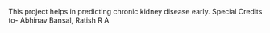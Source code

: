 This project helps in predicting chronic kidney disease early.
Special Credits to- Abhinav Bansal,
                    Ratish R A 
